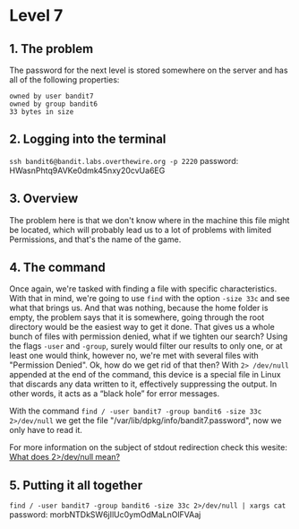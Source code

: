 # Level 7

## 1. The problem

The password for the next level is stored somewhere on the server and has all of the following properties:

    owned by user bandit7
    owned by group bandit6
    33 bytes in size


## 2. Logging into the terminal

`ssh bandit6@bandit.labs.overthewire.org -p 2220`
password: HWasnPhtq9AVKe0dmk45nxy20cvUa6EG

## 3. Overview

The problem here is that we don't know where in the machine this file might be located, which will probably lead us to a lot of problems with limited Permissions, and that's the name of the game.

## 4. The command

Once again, we're tasked with finding a file with specific characteristics.
With that in mind, we're going to use `find` with the option `-size 33c` and see what that brings us.
And that was nothing, because the home folder is empty, the problem says that it is somewhere, going through the root directory would be the easiest way to get it done.
That gives us a whole bunch of files with permission denied, what if we tighten our search?
Using the flags `-user` and `-group`, surely would filter our results to only one, or at least one would think, however no, we're met with several files with "Permission Denied".
Ok, how do we get rid of that then? With `2> /dev/null` appended at the end of the command, this device is a special file in Linux that discards any data written to it, effectively suppressing the output. In other words, it acts as a “black hole” for error messages.

With the command `find / -user bandit7 -group bandit6 -size 33c 2>/dev/null` we get the file "/var/lib/dpkg/info/bandit7.password", now we only have to read it.

For more information on the subject of stdout redirection check this wesite:
[What does 2>/dev/null mean?](https://askubuntu.com/questions/350208/what-does-2-dev-null-mean)

## 5. Putting it all together

`find / -user bandit7 -group bandit6 -size 33c 2>/dev/null | xargs cat`
password: morbNTDkSW6jIlUc0ymOdMaLnOlFVAaj
